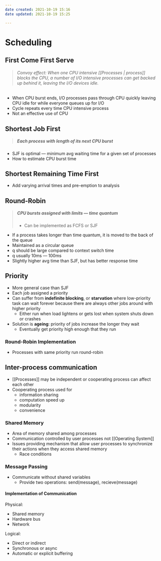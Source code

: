 ```yaml
---
date created: 2021-10-19 15:16
date updated: 2021-10-19 15:25

---
```


# Scheduling

## First Come First Serve

> ###### Convoy effect: When one CPU intensive [[Processes | process]] blocks the CPU, a number of I/O intensive processes can get backed up behind it, leaving the I/O devices idle.

- When CPU burst ends, I/O processes pass through CPU quickly leaving CPU idle for while everyone queues up for I/O
- Cycle repeats every time CPU intensive process
- Not an effective use of CPU

## Shortest Job First

> ##### Each process with length of its next CPU burst

- SJF is optimal — minimum avg waiting time for a given set of processes
- How to estimate CPU burst time

## Shortest Remaining Time First

- Add varying arrival times and pre-emption to analysis

## Round-Robin

> ##### CPU bursts assigned with limits — time quantum
>
> - Can be implemented as FCFS or SJF

- If a process takes longer than time quantum, it is moved to the back of the queue
- Maintained as a circular queue
- q should be large compared to context switch time
- q usually 10ms — 100ms
- Slightly higher avg time than SJF, but has better response time

## Priority

- More general case than SJF
- Each job assigned a priority
- Can suffer from **indefinite blocking**, or **starvation** where low-priority task can wait forever because there are always other jobs around with higher priority
  - Either run when load lightens or gets lost when system shuts down or crashes
- Solution is **ageing**: priority of jobs increase the longer they wait
  - Eventually get priority high enough that they run

### Round-Robin Implementation

- Processes with same priority run round-robin

## Inter-process communication

- [[Processes]] may be independent or cooperating process can affect each other
- Cooperating process used for
  - information sharing
  - computation speed up
  - modularity
  - convenience

### Shared Memory

- Area of memory shared among processes
- Communication controlled by user processes not [[Operating System]]
- Issues providing mechanism that allow user processes to synchronize their actions when they access shared memory
  - Race conditions

### Message Passing

- Communicate without shared variables
  - Provide two operations: send(message), recieve(message)

#### Implementation of Communication

Physical:
- Shared memory
- Hardware bus
- Network

Logical:
- Direct or indirect
- Synchronous or async
- Automatic or explicit buffering